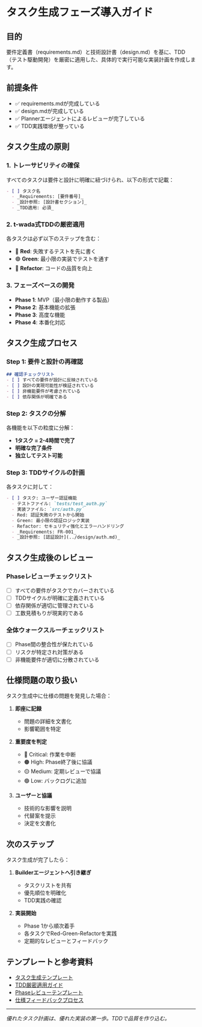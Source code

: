 # タスク生成フェーズ導入ガイド

## 目的
要件定義書（requirements.md）と技術設計書（design.md）を基に、TDD（テスト駆動開発）を厳密に適用した、具体的で実行可能な実装計画を作成します。

## 前提条件
- ✅ requirements.mdが完成している
- ✅ design.mdが完成している
- ✅ Plannerエージェントによるレビューが完了している
- ✅ TDD実践環境が整っている

## タスク生成の原則

### 1. トレーサビリティの確保
すべてのタスクは要件と設計に明確に紐づけられ、以下の形式で記載：
```markdown
- [ ] タスク名
  - _Requirements: [要件番号]_
  - _設計参照: [設計書セクション]_
  - _TDD適用: 必須_
```

### 2. t-wada式TDDの厳密適用
各タスクは必ず以下のステップを含む：
- 🔴 **Red**: 失敗するテストを先に書く
- 🟢 **Green**: 最小限の実装でテストを通す
- 🔵 **Refactor**: コードの品質を向上

### 3. フェーズベースの開発
- **Phase 1**: MVP（最小限の動作する製品）
- **Phase 2**: 基本機能の拡張
- **Phase 3**: 高度な機能
- **Phase 4**: 本番化対応

## タスク生成プロセス

### Step 1: 要件と設計の再確認
```markdown
## 確認チェックリスト
- [ ] すべての要件が設計に反映されている
- [ ] 設計の実現可能性が検証されている
- [ ] 非機能要件が考慮されている
- [ ] 依存関係が明確である
```

### Step 2: タスクの分解
各機能を以下の粒度に分解：
- **1タスク = 2-4時間で完了**
- **明確な完了条件**
- **独立してテスト可能**

### Step 3: TDDサイクルの計画
各タスクに対して：
```markdown
- [ ] タスク: ユーザー認証機能
  - テストファイル: `tests/test_auth.py`
  - 実装ファイル: `src/auth.py`
  - Red: 認証失敗のテストから開始
  - Green: 最小限の認証ロジック実装
  - Refactor: セキュリティ強化とエラーハンドリング
  - _Requirements: FR-001_
  - _設計参照: [認証設計](../design/auth.md)_
```

## タスク生成後のレビュー

### Phaseレビューチェックリスト
- [ ] すべての要件がタスクでカバーされている
- [ ] TDDサイクルが明確に定義されている
- [ ] 依存関係が適切に管理されている
- [ ] 工数見積もりが現実的である

### 全体ウォークスルーチェックリスト
- [ ] Phase間の整合性が保たれている
- [ ] リスクが特定され対策がある
- [ ] 非機能要件が適切に分散されている

## 仕様問題の取り扱い

タスク生成中に仕様の問題を発見した場合：

1. **即座に記録**
   - 問題の詳細を文書化
   - 影響範囲を特定

2. **重要度を判定**
   - 🔴 Critical: 作業を中断
   - 🟠 High: Phase終了後に協議
   - 🟡 Medium: 定期レビューで協議
   - 🟢 Low: バックログに追加

3. **ユーザーと協議**
   - 技術的な影響を説明
   - 代替案を提示
   - 決定を文書化

## 次のステップ

タスク生成が完了したら：

1. **Builderエージェントへ引き継ぎ**
   - タスクリストを共有
   - 優先順位を明確化
   - TDD実践の確認

2. **実装開始**
   - Phase 1から順次着手
   - 各タスクでRed-Green-Refactorを実践
   - 定期的なレビューとフィードバック

## テンプレートと参考資料

- [タスク生成テンプレート](./task-generation-template.md)
- [TDD厳密適用ガイド](./tdd-strict-guide.md)
- [Phaseレビューテンプレート](./phase-review-template.md)
- [仕様フィードバックプロセス](./specification-feedback-process.md)

---
*優れたタスク計画は、優れた実装の第一歩。TDDで品質を作り込む。*